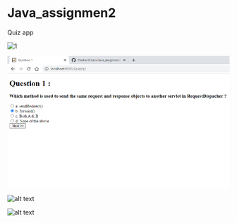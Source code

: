 # Java_assignmen2
Quiz app

![1](Java_assignmen2/1.PNG)

![alt text](2.png)

![alt text](http://url/to/img.png)

![alt text](http://url/to/img.png)
